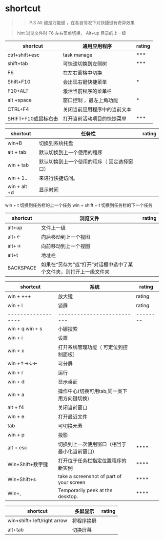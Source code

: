 # shortcut 

>> P.S
    Alt 键是万能键 ，在各自情况下对快捷键有奇异效果


> hint 
> 浏览文件时
> F6 左右菜单切换， Alt+up 目录的上一级


| shortcut            | 通用应用程序                 | rating |
| ------------------- | ---------------------------- | ------ |
| ctrl+shift+esc      | task manage                  | ***    |
| shift+tab           | 可快速切换到左侧树           | ***    |
| F6                  | 在左右窗格中切换             |        |
| Shift+F10           | 会出现右键快捷菜单           | *      |
| F10+ALT             | 激活当前程序的菜单栏         |        |
| alt +space          | 窗口控制 ，最左上角功能      | *      |
| CTRL+F4             | 关闭当前应用程序中的当前文本 |        |
| SHIFT+F10或鼠标右击 | 打开当前活动项目的快捷菜单   | ***    |

| shortcut     | 任务栏                                      | rating |
| ------------ | ------------------------------------------- | ------ |
| win+B        | 切换到系统托盘                              |        |
| alt + tab    | 默认切换到上一个使用的程序                  |        |
| win + tab    | 默认切换到上一个使用的程序（ 固定选择窗口） |        |
| win + 1..    | 来进行快捷访问。                            |        |
| win + alt +d | 显示时间                                    |        |

win + t 切换到任务栏的上一个任务
win + shift + t 切换到任务栏的下一个任务



| shortcut  | 浏览文件                                                           | rating |
| --------- | ------------------------------------------------------------------ | ------ |
| alt+up    | 文件上一级                                                         |        |
| alt+←     | 向后移动到上一个视图                                               |        |
| alt+→     | 向前移动到上一个视图                                               |        |
| alt+t     | 地址栏                                                             |        |
| BACKSPACE | 如果在“另存为”或“打开”对话框中选中了某个文件夹，则打开上一级文件夹 |        |


| shortcut           | 系统                                         | rating   |
| ------------------ | -------------------------------------------- | -------- |
| win + +++          | 放大镜                                       | rating   |
| win + l            | 锁屏                                         | rating   |
| ------------------ | --------------------------                   | -------- |
| win + q  win + s   | 小娜搜索                                     |          |
| win + i            | 设置                                         |          |
| win + x            | 打开系统管理功能（ 可定位到控制面板）        |          |
| win +↑→↓←          | 可分屏                                       |          |
| win + r            | 运行                                         |          |
| win + d            | 显示桌面                                     |          |
| win + a            | 操作中心(切换可用tab,同一类下用方向键切换)   |          |
| alt + f4           | 关闭当前窗口                                 |          |
| win + e            | 打开最近文件                                 |          |
| tab                | 可切换元素                                   |          |
| win + p            | 投影                                         |          |
| alt + esc          | 切换到上一次使用窗口（相当于最小化当前窗口） | ****     |
| Win+Shift+数字键   | 打开位于任务栏指定位置程序的新实例           | ****     |
| Win+Shift+s        | take a screenshot of part of your screen     | ****     |
| Win+,              | Temporarily peek at the desktop.             | ****     |

 

| shortcut                    | 多屏显示   | rating |
| --------------------------- | ---------- | ------ |
| win+shift+ left/right arrow | 将程序换屏 |        |
| alt+tab                     | 切换屏幕   |        |
